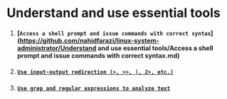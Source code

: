 # Understand and use essential tools

1. #### [`Access a shell prompt and issue commands with correct syntax`](https://github.com/nahidfarazi/linux-system-administrator/Understand and use essential tools/Access a shell prompt and issue commands with correct syntax.md)
2. #### [`Use input-output redirection (>, >>, |, 2>, etc.)`]()
3. #### [`Use grep and regular expressions to analyze text`]()
